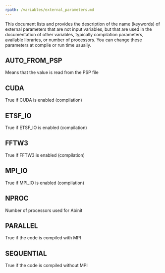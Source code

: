 ```yaml
---
rpath: /variables/external_parameters.md
---
```

<!--
This file is automatically generated by mksite.py. All changes will be lost.
Change the input yaml files or the python code
-->
This document lists and provides the description of the name (keywords) of external parameters
that are not input variables, but that are used in the documentation of other variables,
typically compilation parameters, available libraries, or number of processors.
You can change these parameters at compile or run time usually.

## AUTO_FROM_PSP  
Means that the value is read from the PSP file  

## CUDA  
True if CUDA is enabled (compilation)  

## ETSF_IO  
True if ETSF_IO is enabled (compilation)  

## FFTW3  
True if FFTW3 is enabled (compilation)  

## MPI_IO  
True if MPI_IO is enabled (compilation)  

## NPROC  
Number of processors used for Abinit  

## PARALLEL  
True if the code is compiled with MPI  

## SEQUENTIAL  
True if the code is compiled without MPI  

